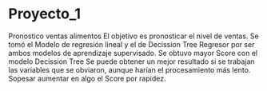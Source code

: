 # Proyecto_1
Pronostico ventas alimentos 
El objetivo es pronosticar el nivel de ventas. Se tomó el Modelo de regresión lineal y el de Decission Tree Regresor por ser ambos modelos de aprendizaje supervisado.
Se obtuvo mayor Score con el modelo Decission Tree
Se puede obtener un mejor resultado si se trabajan las variables que se obviaron, aunque harían el procesamiento más lento. Sopesar aumentar en algo el Score por rapidez.
